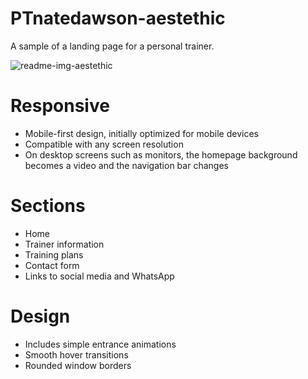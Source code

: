 # PTnatedawson-aestethic
A sample of a landing page for a personal trainer.

![readme-img-aestethic](https://github.com/user-attachments/assets/82de7f9e-3eee-480a-935d-cd636241701b)

# Responsive
- Mobile-first design, initially optimized for mobile devices
- Compatible with any screen resolution
- On desktop screens such as monitors, the homepage background becomes a video and the navigation bar changes

# Sections
- Home
- Trainer information
- Training plans
- Contact form
- Links to social media and WhatsApp

# Design
- Includes simple entrance animations
- Smooth hover transitions
- Rounded window borders
